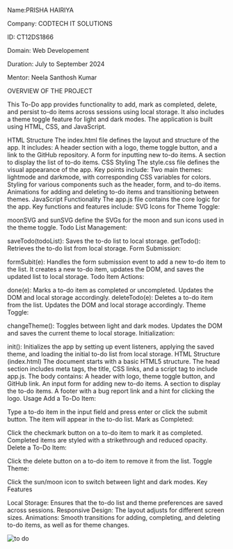 Name:PRISHA HAIRIYA

Company: CODTECH IT SOLUTIONS

ID: CT12DS1866

Domain: Web Developement

Duration: July to September 2024

Mentor: Neela Santhosh Kumar

OVERVIEW OF THE PROJECT

This To-Do app provides functionality to add, mark as completed, delete, and persist to-do items across sessions using local storage. It also includes a theme toggle feature for light and dark modes. The application is built using HTML, CSS, and JavaScript.

HTML Structure
The index.html file defines the layout and structure of the app. It includes:
A header section with a logo, theme toggle button, and a link to the GitHub repository.
A form for inputting new to-do items.
A section to display the list of to-do items.
CSS Styling
The style.css file defines the visual appearance of the app. Key points include:
Two main themes: lightmode and darkmode, with corresponding CSS variables for colors.
Styling for various components such as the header, form, and to-do items.
Animations for adding and deleting to-do items and transitioning between themes.
JavaScript Functionality
The app.js file contains the core logic for the app. Key functions and features include:
SVG Icons for Theme Toggle:

moonSVG and sunSVG define the SVGs for the moon and sun icons used in the theme toggle.
Todo List Management:

saveTodo(todoList): Saves the to-do list to local storage.
getTodo(): Retrieves the to-do list from local storage.
Form Submission:

formSubit(e): Handles the form submission event to add a new to-do item to the list. It creates a new to-do item, updates the DOM, and saves the updated list to local storage.
Todo Item Actions:

done(e): Marks a to-do item as completed or uncompleted. Updates the DOM and local storage accordingly.
deleteTodo(e): Deletes a to-do item from the list. Updates the DOM and local storage accordingly.
Theme Toggle:

changeTheme(): Toggles between light and dark modes. Updates the DOM and saves the current theme to local storage.
Initialization:

init(): Initializes the app by setting up event listeners, applying the saved theme, and loading the initial to-do list from local storage.
HTML Structure (index.html)
The document starts with a basic HTML5 structure.
The head section includes meta tags, the title, CSS links, and a script tag to include app.js.
The body contains:
A header with logo, theme toggle button, and GitHub link.
An input form for adding new to-do items.
A section to display the to-do items.
A footer with a bug report link and a hint for clicking the logo.
Usage
Add a To-Do Item:

Type a to-do item in the input field and press enter or click the submit button.
The item will appear in the to-do list.
Mark as Completed:

Click the checkmark button on a to-do item to mark it as completed.
Completed items are styled with a strikethrough and reduced opacity.
Delete a To-Do Item:

Click the delete button on a to-do item to remove it from the list.
Toggle Theme:

Click the sun/moon icon to switch between light and dark modes.
Key Features


Local Storage: Ensures that the to-do list and theme preferences are saved across sessions.
Responsive Design: The layout adjusts for different screen sizes.
Animations: Smooth transitions for adding, completing, and deleting to-do items, as well as for theme changes.

![to do](https://github.com/user-attachments/assets/b331b707-2952-4356-87ca-e60a8d8ab0cc)


